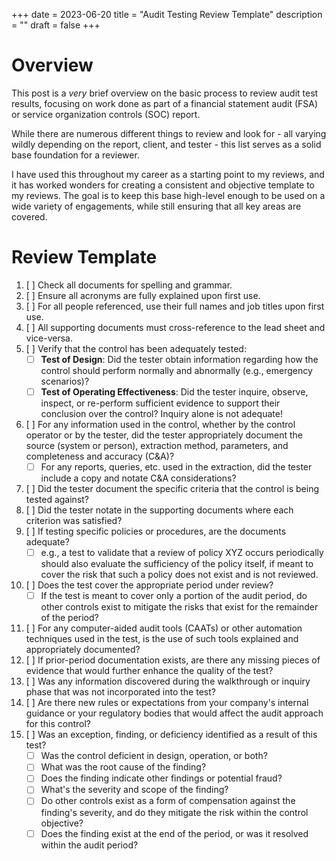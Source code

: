 +++
date = 2023-06-20
title = "Audit Testing Review Template"
description = ""
draft = false
+++

# Overview

This post is a *very* brief overview on the basic process to review audit test
results, focusing on work done as part of a financial statement audit (FSA) or
service organization controls (SOC) report.

While there are numerous different things to review and look for - all varying
wildly depending on the report, client, and tester - this list serves as a solid
base foundation for a reviewer.

I have used this throughout my career as a starting point to my reviews, and it
has worked wonders for creating a consistent and objective template to my
reviews. The goal is to keep this base high-level enough to be used on a wide
variety of engagements, while still ensuring that all key areas are covered.

# Review Template

1. [ ] Check all documents for spelling and grammar.
2. [ ] Ensure all acronyms are fully explained upon first use.
3. [ ] For all people referenced, use their full names and job titles upon first
   use.
4. [ ] All supporting documents must cross-reference to the lead sheet and
   vice-versa.
5. [ ] Verify that the control has been adequately tested:
    - [ ] **Test of Design**: Did the tester obtain information regarding how
      the control should perform normally and abnormally (e.g., emergency
      scenarios)?
    - [ ] **Test of Operating Effectiveness**: Did the tester inquire, observe,
      inspect, or re-perform sufficient evidence to support their conclusion
      over the control? Inquiry alone is not adequate!
6. [ ] For any information used in the control, whether by the control operator
   or by the tester, did the tester appropriately document the source (system or
   person), extraction method, parameters, and completeness and accuracy (C&A)?
    - [ ] For any reports, queries, etc. used in the extraction, did the tester
      include a copy and notate C&A considerations?
7. [ ] Did the tester document the specific criteria that the control is being
   tested against?
8. [ ] Did the tester notate in the supporting documents where each criterion
   was satisfied?
9. [ ] If testing specific policies or procedures, are the documents adequate?
    - [ ] e.g., a test to validate that a review of policy XYZ occurs
      periodically should also evaluate the sufficiency of the policy itself, if
      meant to cover the risk that such a policy does not exist and is not
      reviewed.
10. [ ] Does the test cover the appropriate period under review?
    - [ ] If the test is meant to cover only a portion of the audit period, do
      other controls exist to mitigate the risks that exist for the remainder of
      the period?
11. [ ] For any computer-aided audit tools (CAATs) or other automation
    techniques used in the test, is the use of such tools explained and
    appropriately documented?
12. [ ] If prior-period documentation exists, are there any missing pieces of
    evidence that would further enhance the quality of the test?
13. [ ] Was any information discovered during the walkthrough or inquiry phase
    that was not incorporated into the test?
14. [ ] Are there new rules or expectations from your company's internal
    guidance or your regulatory bodies that would affect the audit approach for
    this control?
15. [ ] Was an exception, finding, or deficiency identified as a result of this
    test?
    - [ ] Was the control deficient in design, operation, or both?
    - [ ] What was the root cause of the finding?
    - [ ] Does the finding indicate other findings or potential fraud?
    - [ ] What's the severity and scope of the finding?
    - [ ] Do other controls exist as a form of compensation against the
      finding's severity, and do they mitigate the risk within the control
      objective?
    - [ ] Does the finding exist at the end of the period, or was it resolved
      within the audit period?
